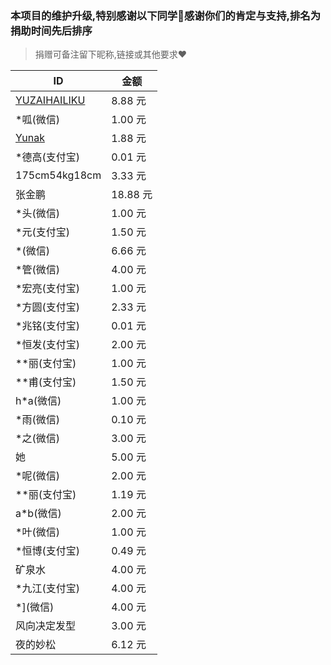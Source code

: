 ### 本项目的维护升级,特别感谢以下同学🌹感谢你们的肯定与支持,排名为捐助时间先后排序

> 捐赠可备注留下昵称,链接或其他要求❤️

| ID                                              | 金额     |
| ----------------------------------------------- | -------- |
| [YUZAIHAILIKU](https://github.com/YUZAIHAILIKU) | 8.88 元  |
| *呱(微信)                                       | 1.00 元  |
| [Yunak](https://github.com/Yunak)               | 1.88 元  |
| *德高(支付宝)                                   | 0.01 元  |
| 175cm54kg18cm                                   | 3.33 元  |
| 张金鹏                                          | 18.88 元 |
| *头(微信)                                       | 1.00 元  |
| *元(支付宝)                                     | 1.50 元  |
| *(微信)                                         | 6.66 元  |
| *管(微信)                                       | 4.00 元  |
| *宏亮(支付宝)                                   | 1.00 元  |
| *方圆(支付宝)                                   | 2.33 元  |
| *兆铭(支付宝)                                   | 0.01 元  |
| *恒发(支付宝)                                   | 2.00 元  |
| **丽(支付宝)                                    | 1.00 元  |
| **甫(支付宝)                                    | 1.50 元  |
| h*a(微信)                                       | 1.00 元  |
| *雨(微信)                                       | 0.10 元  |
| *之(微信)                                       | 3.00 元  |
| 她                                              | 5.00 元  |
| *呢(微信)                                       | 2.00 元  |
| **丽(支付宝)                                    | 1.19 元  |
| a*b(微信)                                       | 2.00 元  |
| *叶(微信)                                       | 1.00 元  |
| *恒博(支付宝)                                   | 0.49 元  |
| 矿泉水                                   | 4.00 元  |
| *九江(支付宝)                                   | 4.00 元  |
| *](微信)                                       | 4.00 元  |
| 风向决定发型                                       | 3.00 元  |
| 夜的妙松                                       | 6.12 元  |

